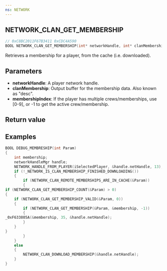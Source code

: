 ```yaml
---
ns: NETWORK
---
```

## NETWORK_CLAN_GET_MEMBERSHIP

```c
// 0xC8BC2011F67B3411 0xCDC4A590
BOOL NETWORK_CLAN_GET_MEMBERSHIP(int* networkHandle, int* clanMembership, int membershipIndex);
```

Retrieves a membership for a player, from the cache (i.e. downloaded).

## Parameters
* **networkHandle**: A player network handle.
* **clanMembership**: Output buffer for the membership data. Also known as "desc". 
* **membershipIndex**: If the player has multiple crews/memberships, use [0-9], or -1 to get the active crew/membership.

## Return value

## Examples
```c
BOOL DEBUG_MEMBRESHIP(int Param)  
{  
	int membership;  
	networkHandleMgr handle;  
	NETWORK_HANDLE_FROM_PLAYER(iSelectedPlayer, &handle.netHandle, 13);  
	if (!_NETWORK_IS_CLAN_MEMBERSHIP_FINISHED_DOWNLOADING())  
	{  
		if (NETWORK_CLAN_REMOTE_MEMBERSHIPS_ARE_IN_CACHE(&Param))  
		{  
if (NETWORK_CLAN_GET_MEMBERSHIP_COUNT(&Param) > 0)  
{  
	if (NETWORK_CLAN_GET_MEMBERSHIP_VALID(&Param, 0))  
	{  
		if (NETWORK_CLAN_GET_MEMBERSHIP(&Param, &membership, -1))  
		{  
_0xF633805A(&membership, 35, &handle.netHandle);  
		}  
	}  
}  
		}  
	}  
	else  
	{  
		NETWORK_CLAN_DOWNLOAD_MEMBERSHIP(&handle.netHandle);  
	}  
}  
```
